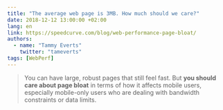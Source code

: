 ```yaml
---
title: "The average web page is 3MB. How much should we care?"
date: 2018-12-12 13:00:00 +02:00
lang: en
link: https://speedcurve.com/blog/web-performance-page-bloat/
authors:
  - name: "Tammy Everts"
    twitter: "tameverts"
tags: [WebPerf]
---
```


> You can have large, robust pages that still feel fast. But **you should care about page bloat** in terms of how it affects mobile users, especially mobile-only users who are dealing with bandwidth constraints or data limits.
